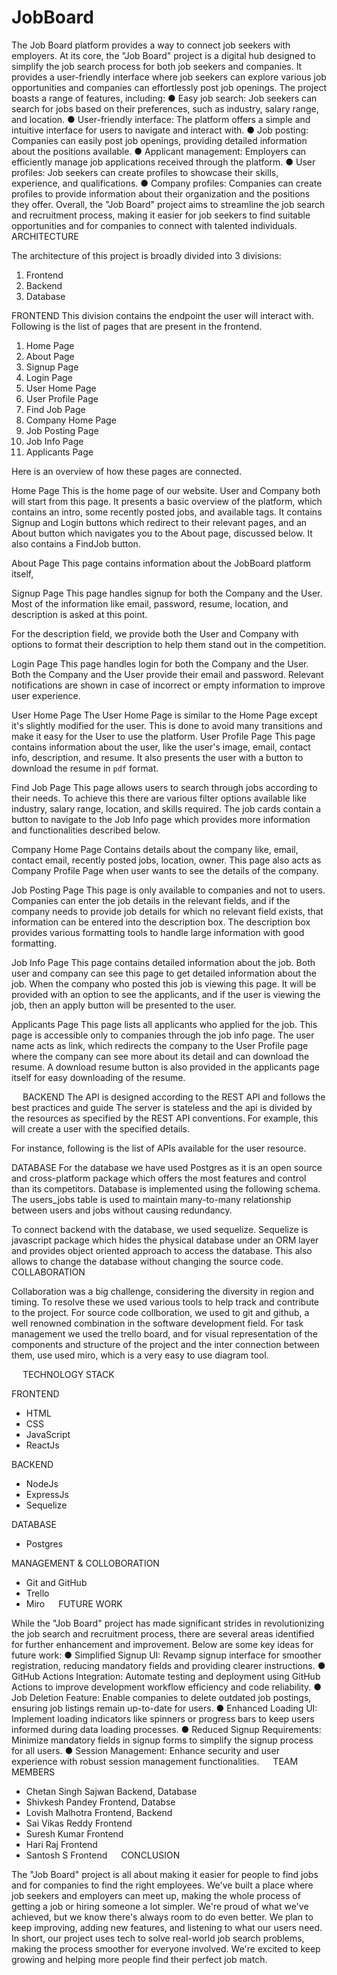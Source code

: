 # JobBoard


The Job Board platform provides a way to connect job seekers with employers.
At its core, the "Job Board" project is a digital hub designed to simplify the job search process for both job seekers and companies. It provides a user-friendly interface where job seekers can explore various job opportunities and companies can effortlessly post job openings.
The project boasts a range of features, including:
●	Easy job search: Job seekers can search for jobs based on their preferences, such as industry, salary range, and location.
●	User-friendly interface: The platform offers a simple and intuitive interface for users to navigate and interact with.
●	Job posting: Companies can easily post job openings, providing detailed information about the positions available.
●	Applicant management: Employers can efficiently manage job applications received through the platform.
●	User profiles: Job seekers can create profiles to showcase their skills, experience, and qualifications.
●	Company profiles: Companies can create profiles to provide information about their organization and the positions they offer.
Overall, the "Job Board" project aims to streamline the job search and recruitment process, making it easier for job seekers to find suitable opportunities and for companies to connect with talented individuals.
 
ARCHITECTURE

The architecture of this project is broadly divided into 3 divisions:
1.	Frontend
2.	Backend
3.	Database

FRONTEND
This division contains the endpoint the user will interact with. Following is the list of pages that are present in the frontend.

1.	Home Page
2.	About Page
3.	Signup Page
4.	Login Page
5.	User Home Page
6.	User Profile Page
7.	Find Job Page
8.	Company Home Page
9.	Job Posting Page
10.	Job Info Page
11.	Applicants Page

Here is an overview of how these pages are connected.
 

Home Page
This is the home page of our website. User and Company both will start from this page. It presents a basic overview of the platform, which contains an intro, some recently posted jobs, and available tags. 
It contains Signup and Login buttons which redirect to their relevant pages, and an About button which navigates you to the About page, discussed below. It also contains a FindJob button.

About Page
This page contains information about the JobBoard platform itself,

Signup Page
This page handles signup for both the Company and the User. Most of the information like email, password, resume, location, and description is asked at this point.
 
For the description field, we provide both the User and Company with options to format their description to help them stand out in the competition.

Login Page
This page handles login for both the Company and the User. Both the Company and the User provide their email and password. Relevant notifications are shown in case of incorrect or empty information to improve user experience.
 

User Home Page
The User Home Page is similar to the Home Page except it's slightly modified for the user. This is done to avoid many transitions and make it easy for the User to use the platform.
User Profile Page
This page contains information about the user, like the user's image, email, contact info, description, and resume. It also presents the user with a button to download the resume in `pdf` format.
 

Find Job Page
This page allows users to search through jobs according to their needs. To achieve this there are various filter options available like industry, salary range, location, and skills required.
The job cards contain a button to navigate to the Job Info page which provides more information and functionalities described below.

Company Home Page
Contains details about the company like, email, contact email, recently posted jobs, location, owner.
This page also acts as Company Profile Page when user wants to see the details of the company.
 
 

Job Posting Page
This page is only available to companies and not to users. Companies can enter the job details in the relevant fields, and if the company needs to provide job details for which no relevant field exists, that information can be entered into the description box. The description box provides various formatting tools to handle large information with good formatting.
 

Job Info Page
This page contains detailed information about the job. Both user and company can see this page to get detailed information about the job.
When the company who posted this job is viewing this page. It will be provided with an option to see the applicants, and if the user is viewing the job, then an apply button will be presented to the user.
 

Applicants Page
This page lists all applicants who applied for the job. This page is accessible only to companies through the job info page. The user name acts as link, which redirects the company to the User Profile page where the company can see more about its detail and can download the resume. A download resume button is also provided in the applicants page itself for easy downloading of the resume.
  

 
BACKEND
The API is designed according to the REST API and follows the best practices and guide
The server is stateless and the api is divided by the resources as specified by the REST API conventions. For example, this will create a user with the specified details.
 
For instance, following is the list of APIs available for the user resource.  


DATABASE
For the database we have used Postgres as it is an open source and cross-platform package which offers the most features and control than its competitors.
Database is implemented using the following schema. The users_jobs table is used to maintain many-to-many relationship between users and jobs without causing redundancy.
 
To connect backend with the database, we used sequelize. Sequelize is javascript package which hides the physical database under an ORM layer and provides object oriented approach to access the database. This also allows to change the database without changing the source code. 
COLLABORATION

Collaboration was a big challenge, considering the diversity in region and timing. To resolve these we used various tools to help track and contribute to the project.
For source code collboration, we used to git and github, a well renowned combination in the software development field. For task management we used the trello board, and for visual representation of the components and structure of the project and the inter connection between them, use used miro, which is a very easy to use diagram tool.

 
TECHNOLOGY STACK

FRONTEND
-	HTML
-	CSS
-	JavaScript
-	ReactJs

BACKEND
-	NodeJs
-	ExpressJs
-	Sequelize

DATABASE
-	Postgres

MANAGEMENT & COLLOBORATION
-	Git and GitHub
-	Trello
-	Miro
 
FUTURE WORK

While the "Job Board" project has made significant strides in revolutionizing the job search and recruitment process, there are several areas identified for further enhancement and improvement. Below are some key ideas for future work:
●	Simplified Signup UI:
Revamp signup interface for smoother registration, reducing mandatory fields and providing clearer instructions.
●	GitHub Actions Integration:
Automate testing and deployment using GitHub Actions to improve development workflow efficiency and code reliability.
●	Job Deletion Feature:
Enable companies to delete outdated job postings, ensuring job listings remain up-to-date for users.
●	Enhanced Loading UI:
Implement loading indicators like spinners or progress bars to keep users informed during data loading processes.
●	Reduced Signup Requirements:
Minimize mandatory fields in signup forms to simplify the signup process for all users.
●	Session Management:
Enhance security and user experience with robust session management functionalities.
 
TEAM MEMBERS

-	Chetan Singh Sajwan
	Backend, Database
-	Shivkesh Pandey
Frontend, Databse
-	Lovish Malhotra
Frontend, Backend
-	Sai Vikas Reddy
Frontend
-	Suresh Kumar
Frontend
-	Hari Raj
Frontend
-	Santosh S
Frontend
 
CONCLUSION

The "Job Board" project is all about making it easier for people to find jobs and for companies to find the right employees. We've built a place where job seekers and employers can meet up, making the whole process of getting a job or hiring someone a lot simpler.
We're proud of what we've achieved, but we know there's always room to do even better. We plan to keep improving, adding new features, and listening to what our users need.
In short, our project uses tech to solve real-world job search problems, making the process smoother for everyone involved. We're excited to keep growing and helping more people find their perfect job match.


